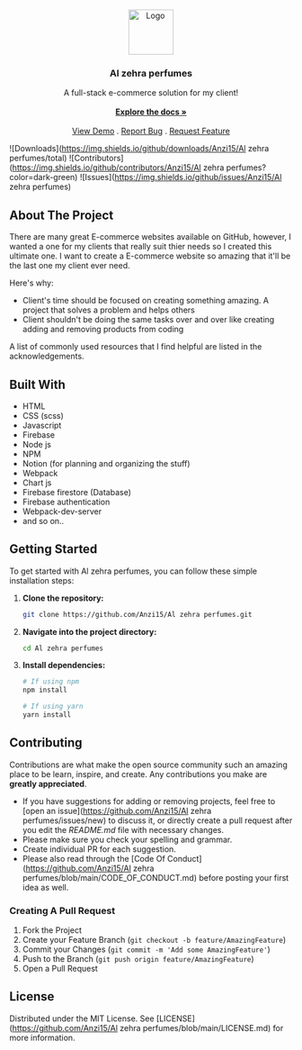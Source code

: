 <br/>
<p align="center">
  <a href="https://github.com/Anzi15/Al-zehra-perfumes">
    <img src="https://al-zehra.netlify.app/assets/WhatsApp%20Image%202024-05-27%20at%2015.09.21_158c69d0.jpg" alt="Logo" width="80" height="80">
  </a>

  <h3 align="center">Al zehra perfumes</h3>

  <p align="center">
    A full-stack e-commerce solution for my client!
    <br/>
    <br/>
    <a href="https://github.com/Anzi15/Al zehra perfumes"><strong>Explore the docs »</strong></a>
    <br/>
    <br/>
    <a href="https://github.com/Anzi15/Al zehra perfumes">View Demo</a>
    .
    <a href="https://github.com/Anzi15/Al zehra perfumes/issues">Report Bug</a>
    .
    <a href="https://github.com/Anzi15/Al zehra perfumes/issues">Request Feature</a>
  </p>
</p>

![Downloads](https://img.shields.io/github/downloads/Anzi15/Al zehra perfumes/total) ![Contributors](https://img.shields.io/github/contributors/Anzi15/Al zehra perfumes?color=dark-green) ![Issues](https://img.shields.io/github/issues/Anzi15/Al zehra perfumes)

## About The Project

There are many great E-commerce websites available on GitHub, however, I wanted a one for my clients that really suit thier needs so I created this ultimate one. I want to create a E-commerce website so amazing that it'll be the last one my client ever need.

Here's why:

- Client's time should be focused on creating something amazing. A project that solves a problem and helps others
- Client shouldn't be doing the same tasks over and over like creating adding and removing products from coding

A list of commonly used resources that I find helpful are listed in the acknowledgements.

## Built With

- HTML
- CSS (scss)
- Javascript
- Firebase
- Node js
- NPM
- Notion (for planning and organizing the stuff)
- Webpack
- Chart js
- Firebase firestore (Database)
- Firebase authentication
- Webpack-dev-server
- and so on..

## Getting Started

To get started with Al zehra perfumes, you can follow these simple installation steps:

1. **Clone the repository:**

   ```bash
   git clone https://github.com/Anzi15/Al zehra perfumes.git
   ```

2. **Navigate into the project directory:**

   ```bash
   cd Al zehra perfumes
   ```

3. **Install dependencies:**

   ```bash
   # If using npm
   npm install

   # If using yarn
   yarn install
   ```

## Contributing

Contributions are what make the open source community such an amazing place to be learn, inspire, and create. Any contributions you make are **greatly appreciated**.

- If you have suggestions for adding or removing projects, feel free to [open an issue](https://github.com/Anzi15/Al zehra perfumes/issues/new) to discuss it, or directly create a pull request after you edit the _README.md_ file with necessary changes.
- Please make sure you check your spelling and grammar.
- Create individual PR for each suggestion.
- Please also read through the [Code Of Conduct](https://github.com/Anzi15/Al zehra perfumes/blob/main/CODE_OF_CONDUCT.md) before posting your first idea as well.

### Creating A Pull Request

1. Fork the Project
2. Create your Feature Branch (`git checkout -b feature/AmazingFeature`)
3. Commit your Changes (`git commit -m 'Add some AmazingFeature'`)
4. Push to the Branch (`git push origin feature/AmazingFeature`)
5. Open a Pull Request

## License

Distributed under the MIT License. See [LICENSE](https://github.com/Anzi15/Al zehra perfumes/blob/main/LICENSE.md) for more information.
